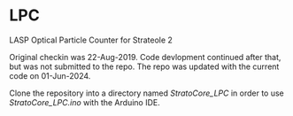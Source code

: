# LPC
LASP Optical Particle Counter for Strateole 2

Original checkin was 22-Aug-2019. Code devlopment continued
after that, but was not submitted to the repo. The repo was
updated with the current code on 01-Jun-2024.

Clone the repository into a directory named *StratoCore_LPC* in 
order to use *StratoCore_LPC.ino* with the Arduino IDE.
